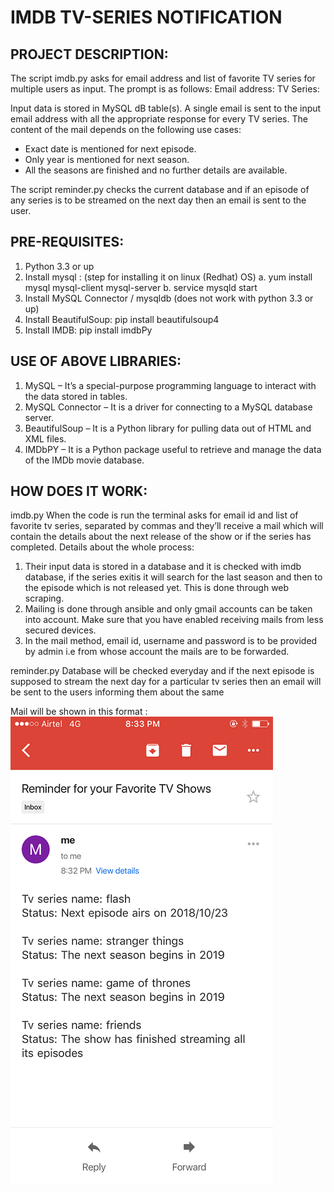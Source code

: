 # IMDB TV-SERIES NOTIFICATION
 
## PROJECT DESCRIPTION:

The script imdb.py asks for email address and list of favorite TV series for multiple users as input.
The prompt is as follows: 
Email address: 
TV Series: 

Input data is stored in MySQL dB table(s). A single email is sent to the input email address with all the appropriate response for every TV series. The content of the mail depends on the following use cases: 
* Exact date is mentioned for next episode. 
* Only year is mentioned for next season. 
* All the seasons are finished and no further details are available.

The script reminder.py checks the current database and if an episode of any series is to be streamed on the next day then an email is sent to the user.

## PRE-REQUISITES:
1.	Python 3.3 or up
2.	Install mysql :  (step for installing it on linux (Redhat) OS)
a.	yum install mysql mysql-client mysql-server
b.	service mysqld start
3.	Install MySQL Connector / mysqldb (does not work with python 3.3 or up)
4.	Install BeautifulSoup: pip install beautifulsoup4
5.	Install IMDB: pip install imdbPy


## USE OF ABOVE LIBRARIES:

1.	MySQL – It’s a special-purpose programming language to interact with the data stored in tables.
2.	MySQL Connector – It is a driver for connecting to a MySQL database server.
3.	BeautifulSoup – It is a Python library for pulling data out of HTML and XML files.
4.	IMDbPY – It is a Python package useful to retrieve and manage the data of the IMDb movie database.


## HOW DOES IT WORK:

imdb.py
When the code is run the terminal asks for email id and list of favorite tv series, separated by commas and they’ll receive a mail which will contain the details about the next release of the show or if the series has completed. Details about the whole process:
1.	Their input data is stored in a database and it is checked with imdb database, if the series exitis it will search for the last season and then to the episode which is not released yet. This is done through web scraping.
2.	Mailing is done through ansible and only gmail accounts can be taken into account. Make sure that you have enabled receiving mails from less secured devices. 
3. In the mail method, email id, username and password is to be provided by admin i.e from whose account the mails are to be forwarded.

reminder.py
Database will be checked everyday and if the next episode is supposed to stream the next day for a particular tv series then an email will be sent to the users informing them about the same 

Mail will be shown in this format : ![alt text](https://raw.githubusercontent.com/Mansi1301/Innovaccer-Reminder/master/gmail.png)

